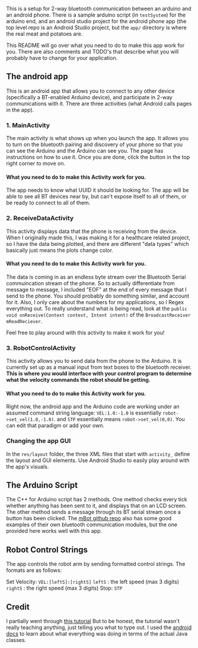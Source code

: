 This is a setup for 2-way bluetooth communication between an arduino and an android phone. There is a sample
arduino script (in `testSystem`) for the arduino end, and an android studio project for the android phone app (the top level repo is an Android Studio project, but the `app/` directory is where the real meat and potatoes are.

This README will go over what you need to do to make this app work for you. There are also comments
and TODO's that describe what you will probably have to change for your application.

## The android app

This is an android app that allows you to connect to any other device (specifically a BT-enabled Arduino device),
and participate in 2-way communications with it. There are three activities (what Android calls pages in the app).

### 1. MainActivity
The main activity is what shows up when you launch the app. It allows you to turn on the bluetooth
pairing and discovery of your phone so that you can see the Arduino and the Arduino can see you. The page
has instructions on how to use it. Once you are done, click the button in the top right corner to move on.

#### What you need to do to make this Activity work for you.

The app needs to know what UUID it should be looking for. The app will be able to see all BT devices
near by, but can't expose itself to all of them, or be ready to connect to all of them.


### 2. ReceiveDataActivity
This activity displays data that the phone is receiving from the device. When I originally made this,
I was making it for a healthcare related project, so I have the data being plotted, and there are
different "data types" which basically just means the plots change color.

#### What you need to do to make this Activity work for you.
The data is coming in as an endless byte stream over the Bluetooth Serial commuincation stream of the phone.
So to actually differentiate from message to message, I included "EOF" at the end of every message
that I send to the phone. You should probably do something similar, and account for it. Also, I only
care about the numbers for my applications, so I Regex everything out. To really understand what is
being read, look at the `public void onReceive(Context context, Intent intent)` of the
`BroadcastReceiver mReadReciever`.

Feel free to play around with this activity to make it work for you!

### 3. RobotControlActivity
This activity allows you to send data from the phone to the Arduino. It is currently set up as a manual
input from text boxes to the bluetooth receiver. **This is where you would interface with your control
program to determine what the velocity commands the robot should be getting.**

#### What you need to do to make this Activity work for you.
Right now, the android app and the Arduino code are working under an assumed command string language:
`VEL:1.0:-1.0` is essentially `robot->set_vel(1.0,-1.0)`. and `STP` essentially means `robot->set_vel(0,0)`.
You can edit that paradigm or add your own.

### Changing the app GUI
In the `res/layout` folder, the three XML files that start with `activity_` define the layout and GUI
elements. Use Android Studio to easily play around with the app's visuals.

## The Arduino Script
The C++ for Arduino script has 2 methods. One method checks every tick whether anything has been sent
to it, and displays that on an LCD screen. The other method sends a message through its BT serial stream
once a button has been clicked. The [mBot 
github repo](https://github.com/Makeblock-official/Makeblock-Libraries/blob/master/examples/Me_Bluetooth/SlaveBluetoothBySoftSerialTest/SlaveBluetoothBySoftSerialTest.ino)
also has some good examples of their own bluetooth communication modules, but the one provided here
works well with this app.

## Robot Control Strings

The app controls the robot arm by sending formatted control strings. The formats are as follows:

Set Velocity: `VEL:[leftS]:[rightS]`
            `leftS` : the left speed (max 3 digits)
            `rightS` : the right speed (max 3 digits)
Stop: `STP`


## Credit

I partially went through [this tutorial](https://www.youtube.com/watch?v=y8R2C86BIUc&list=PLgCYzUzKIBE8KHMzpp6JITZ2JxTgWqDH2)
But to be honest, the tutorial wasn't really teaching anything, just telling you what to type out. I
used the [android docs](https://developer.android.com/guide/topics/connectivity/bluetooth) to learn about
what everything was doing in terms of the actual Java classes.
